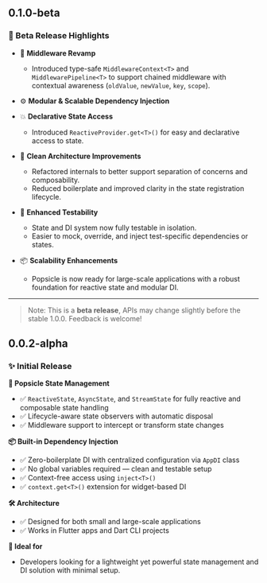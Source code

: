 ## 0.1.0-beta 

### 🎉 Beta Release Highlights
- 🧠 **Middleware Revamp**
  - Introduced type-safe `MiddlewareContext<T>` and `MiddlewarePipeline<T>` to support chained middleware with contextual awareness (`oldValue`, `newValue`, `key`, `scope`).

- ⚙️ **Modular & Scalable Dependency Injection**
- 💥 **Declarative State Access**
  - Introduced `ReactiveProvider.get<T>()` for easy and declarative access to state.

- 🧩 **Clean Architecture Improvements**
  - Refactored internals to better support separation of concerns and composability.
  - Reduced boilerplate and improved clarity in the state registration lifecycle.

- 🧪 **Enhanced Testability**
  - State and DI system now fully testable in isolation.
  - Easier to mock, override, and inject test-specific dependencies or states.

- 📦 **Scalability Enhancements**
  - Popsicle is now ready for large-scale applications with a robust foundation for reactive state and modular DI.

---

> Note: This is a **beta release**, APIs may change slightly before the stable 1.0.0. Feedback is welcome!
## 0.0.2-alpha

### ✨ Initial Release

**🔁 Popsicle State Management**
- ✅ `ReactiveState`, `AsyncState`, and `StreamState` for fully reactive and composable state handling
- ✅ Lifecycle-aware state observers with automatic disposal
- ✅ Middleware support to intercept or transform state changes

**📦 Built-in Dependency Injection**
- ✅ Zero-boilerplate DI with centralized configuration via `AppDI` class
- ✅ No global variables required — clean and testable setup
- ✅ Context-free access using `inject<T>()`
- ✅ `context.get<T>()` extension for widget-based DI

**🛠️ Architecture**
- ✅ Designed for both small and large-scale applications
- ✅ Works in Flutter apps and Dart CLI projects

**🌱 Ideal for**
- Developers looking for a lightweight yet powerful state management and DI solution with minimal setup.
